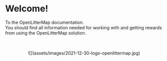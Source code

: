 # Welcome!

To the OpenLitterMap documentation.<br>
You should find all information needed for working with and getting rewards from using the OpenLitterMap solution.

<br>
<br>

<center>
![](assets/images/2021-12-30-logo-openlittermap.jpg)
</center>
